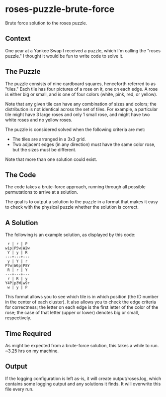 # roses-puzzle-brute-force
Brute force solution to the roses puzzle.

## Context

One year at a Yankee Swap I received a puzzle, which I'm calling the "roses puzzle."  I thought it would be fun to write code to solve it.

## The Puzzle

The puzzle consists of nine cardboard squares, henceforth referred to as "tiles."  Each tile has four pictures of a rose on it, one on each edge.  A rose is either big or small, and is one of four colors (white, pink, red, or yellow).

Note that any given tile can have any combination of sizes and colors; the distribution is not identical across the set of tiles.  For example, a particular tile might have 3 large roses and only 1 small rose, and might have two white roses and no yellow roses.

The puzzle is considered solved when the following criteria are met:

* The tiles are arranged in a 3x3 grid.
* Two adjacent edges (in any direction) must have the same color rose, but the sizes must be different.

Note that more than one solution could exist.

## The Code

The code takes a brute-force approach, running through all possible permutations to arrive at a solution.

The goal is to output a solution to the puzzle in a format that makes it easy to check with the physical puzzle whether the solution is correct.

## A Solution

The following is an example solution, as displayed by this code:

     r | r | P 
    w1p|P5w|W2w
     Y | y | R 
    ---+---+---
     y | Y | r 
    P7w|W6p|P8Y
     R | r | Y 
    ---+---+---
     r | R | y 
    Y4P|p3W|w9r
     w | y | P 

This format allows you to see which tile is in which position (the ID number in the center of each cluster).  It also allows you to check the edge criteria for correctness; the letter on each edge is the first letter of the color of the rose; the case of that letter (upper or lower) denotes big or small, respectively.

## Time Required

As might be expected from a brute-force solution, this takes a while to run.  ~3.25 hrs on my machine.

## Output

If the logging configuration is left as-is, it will create output/roses.log, which contains some logging output and any solutions it finds.  It will overwrite this file every run.
